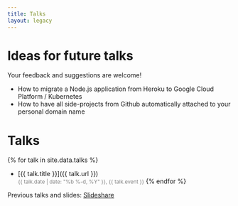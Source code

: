 ```yaml
---
title: Talks
layout: legacy
---
```


# Ideas for future talks

Your feedback and suggestions are welcome!

- How to migrate a Node.js application from Heroku to Google Cloud Platform / Kubernetes
- How to have all side-projects from Github automatically attached to your personal domain name

# Talks

{% for talk in site.data.talks %}
- [{{ talk.title }}]({{ talk.url }})<br/>
  <small style="color:gray;">{{ talk.date | date: "%b %-d, %Y" }}, {{ talk.event }}</small>
{% endfor %}

Previous talks and slides: [Slideshare](https://fr.slideshare.net/adrienjoly/presentations)

<!-- inspiration: https://raw.githubusercontent.com/romsson/romain.vuillemot.net/master/talks.md -->
